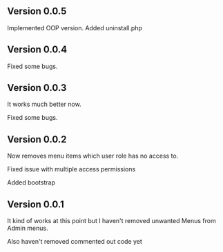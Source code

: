 ## Version 0.0.5

Implemented OOP version.
Added uninstall.php

## Version 0.0.4

Fixed some bugs.

## Version 0.0.3

It works much better now.

Fixed some bugs.

## Version 0.0.2

Now removes menu items which user role has no access to.

Fixed issue with multiple access permissions

Added bootstrap

## Version 0.0.1

It kind of works at this point but I haven't removed unwanted Menus from Admin menus.

Also haven't removed commented out code yet
